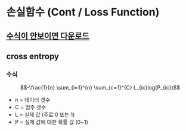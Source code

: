 # 손실함수 (Cont / Loss Function)

## [수식이 안보이면 다운로드](https://chrome.google.com/webstore/detail/mathjax-plugin-for-github/ioemnmodlmafdkllaclgeombjnmnbima/related)

## cross entropy

### 수식

$$-\frac{1}{n} \sum_{i=1}^{n} \sum_{c=1}^{C} L_{ic}log(P_{ic})$$

- n = 데이터 갯수
- C = 범주 갯수
- L = 실제 값 (주로 0 또는 1)
- P = 실제 값에 대한 확률 값 (0~1)
